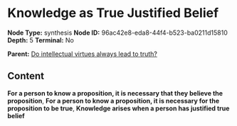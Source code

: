 # Knowledge as True Justified Belief

**Node Type:** synthesis
**Node ID:** 96ac42e8-eda8-44f4-b523-ba0211d15810
**Depth:** 5
**Terminal:** No

**Parent:** [Do intellectual virtues always lead to truth?](do-intellectual-virtues-always-lead-to-truth-antithesis-e89f272b-6bd8-4848-bbb0-08f9fc1a3133.md)

## Content

**For a person to know a proposition, it is necessary that they believe the proposition**, **For a person to know a proposition, it is necessary for the proposition to be true**, **Knowledge arises when a person has justified true belief**
